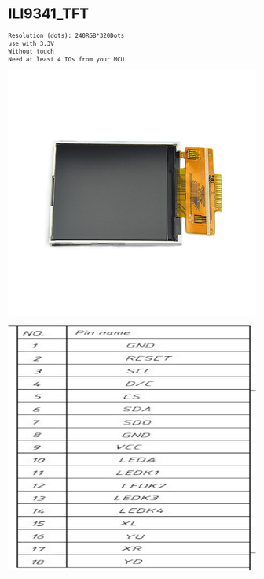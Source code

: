 # ILI9341_TFT

```
Resolution (dots): 240RGB*320Dots
use with 3.3V
Without touch
Need at least 4 IOs from your MCU
```
<p align="center">
  <img width="800" height="500" src="https://github.com/tronicanet/ILI9341_TFT/blob/master/img/tft.jpg">
</p>

<p align="center">
  <img width="800" height="500" src="https://github.com/tronicanet/ILI9341_TFT/blob/master/img/pin.jpg">
</p>
